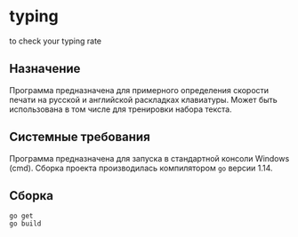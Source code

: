 # typing
to check your typing rate

## Назначение
Программа предназначена для примерного определения скорости печати на русской и английской раскладках клавиатуры. Может быть использована в том числе для тренировки набора текста.

## Системные требования
Программа предназначена для запуска в стандартной консоли Windows (cmd).
Сборка проекта производилась компилятором `go` версии 1.14.

## Сборка
`go get`  
`go build`  
